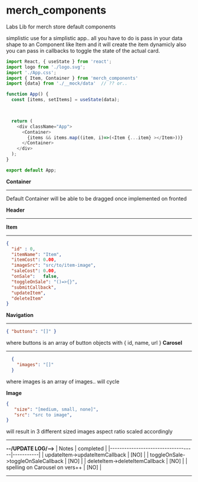 # merch_components
Labs Lib for merch store default components

simplistic use for a simplistic app..
all you have to do is pass in your data shape to an Component like Item and it will create the item dynamicly
also you can pass in callbacks to toggle the state of the actual card. 

```js
import React, { useState } from 'react';
import logo from './logo.svg';
import './App.css';
import { Item, Container } from 'merch_components'
import {data} from './__mock/data'  // ?? or.. 

function App() {
  const [items, setItems] = useState(data);
  


  return (
    <div className="App">
      <Container>
        {items && items.map((item, i)=>(<Item {...item} ></Item>))}
      </Container>
    </div>
  );
}

export default App;
```
**Container**
*** 
 Default Container will be able to be dragged once implemented on fronted

**Header**
***

**Item**
***  
  ```json
  { 
    "id" : 0,
    "itemName": "Item",
    "itemCost": 0.00,
    "imageSrc": "src/to/item-image",
    "saleCost": 0.00,
    "onSale":   false,
    "toggleOnSale": "()=>{}",
    "submitCallback",
    "updateItem", 
    "deleteItem"
  }
   ```
     
**Navigation**
*** 
```json
{ "buttons": "[]" }
 ```
 where buttons is an array of button objects with { id, name, url }
**Carosel**
***
```json
  { 
    "images": "[]" 
  }
```
  where images is an array of images.. will cycle    


**Image** 
```json
{
   "size": "[medium, small, none]",
   "src": "src to image", 
}
``` 
will result in 3 different sized images aspect ratio scaled accordingly

***
**--/UPDATE LOG/-->**
| Notes                              | completed |
|------------------------------------|-----------|
| updateItem->updateItemCallback     | [NO]      |
| toggleOnSale->toggleOnSaleCallback | [NO]      |
| deleteItem->deleteItemCallback     | [NO]      |
| spelling on Carousel on vers++     | [NO]      |

***